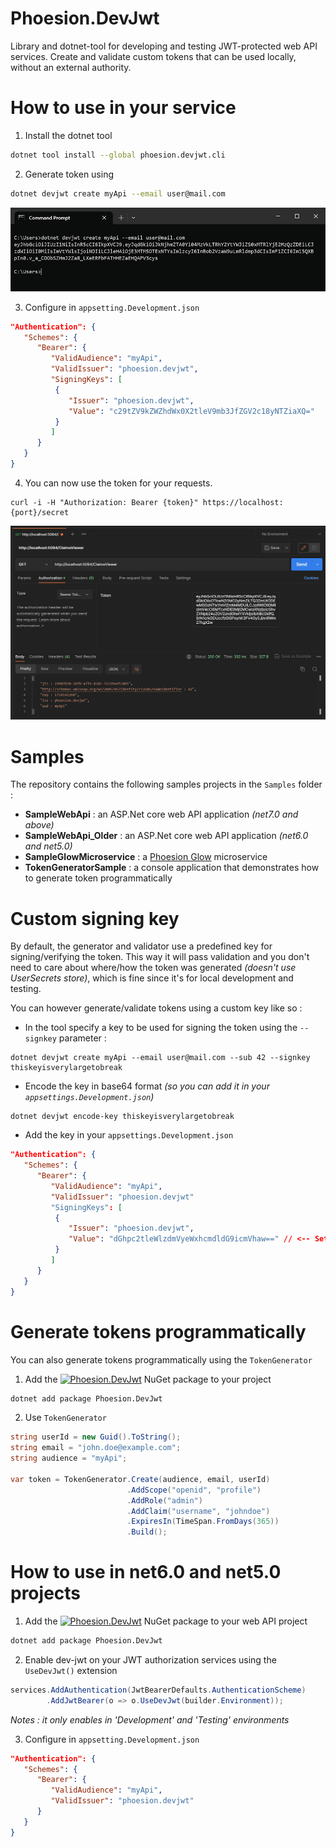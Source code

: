 # Phoesion.DevJwt
Library and dotnet-tool for developing and testing JWT-protected web API services.
Create and validate custom tokens that can be used locally, without an external authority.


# How to use in your service

1. Install the dotnet tool
```sh
dotnet tool install --global phoesion.devjwt.cli
```

2. Generate token using
```sh
dotnet devjwt create myApi --email user@mail.com
```
![console screenshot](media/console_token_generated.png?raw=true "Console output")

3. Configure in `appsetting.Development.json`
``` json
"Authentication": {
   "Schemes": {
      "Bearer": {
         "ValidAudience": "myApi",
         "ValidIssuer": "phoesion.devjwt",
         "SigningKeys": [
          {
             "Issuer": "phoesion.devjwt",
             "Value": "c29tZV9kZWZhdWx0X2tleV9mb3JfZGV2c18yNTZiaXQ="
          }
         ]
      }
   }
}
```

4. You can now use the token for your requests.
```
curl -i -H "Authorization: Bearer {token}" https://localhost:{port}/secret
```
![postman screenshot](media/postman_result.png?raw=true "Console output")


# Samples
The repository contains the following samples projects in the `Samples` folder :
- **SampleWebApi** : an ASP.Net core web API application _(net7.0 and above)_
- **SampleWebApi_Older** : an ASP.Net core web API application _(net6.0 and net5.0)_
- **SampleGlowMicroservice** : a [Phoesion Glow](https://glow.phoesion.com) microservice
- **TokenGeneratorSample** : a console application that demonstrates how to generate token programmatically


# Custom signing key
By default, the generator and validator use a predefined key for signing/verifying the token.
This way it will pass validation and you don't need to care about where/how the token was generated _(doesn't use UserSecrets store)_, which is fine since it's for local development and testing.

You can however generate/validate tokens using a custom key like so :
- In the tool specify a key to be used for signing the token using the `--signkey` parameter :
```
dotnet devjwt create myApi --email user@mail.com --sub 42 --signkey thiskeyisverylargetobreak
```
- Encode the key in base64 format _(so you can add it in your `appsettings.Development.json`)_
```
dotnet devjwt encode-key thiskeyisverylargetobreak
```
- Add the key in your `appsettings.Development.json`
```json
"Authentication": {
   "Schemes": {
      "Bearer": {
         "ValidAudience": "myApi",
         "ValidIssuer": "phoesion.devjwt"
         "SigningKeys": [
          {
             "Issuer": "phoesion.devjwt",
             "Value": "dGhpc2tleWlzdmVyeWxhcmdldG9icmVhaw==" // <-- Set your new encoded key here
          }
         ]
      }
   }
}
```

# Generate tokens programmatically
You can also generate tokens programmatically using the `TokenGenerator`

1. Add the [![Phoesion.DevJwt](https://img.shields.io/nuget/v/Phoesion.DevJwt?color=0481ff&label=Phoesion.DevJwt&logo=nuget&style=flat-square)](https://www.nuget.org/packages/Phoesion.DevJwt) NuGet package to your project 
``` sh
dotnet add package Phoesion.DevJwt
```

2. Use `TokenGenerator`
```cs 
string userId = new Guid().ToString();
string email = "john.doe@example.com";
string audience = "myApi";

var token = TokenGenerator.Create(audience, email, userId)
                          .AddScope("openid", "profile")
                          .AddRole("admin")
                          .AddClaim("username", "johndoe")
                          .ExpiresIn(TimeSpan.FromDays(365))
                          .Build();
```


# How to use in net6.0 and net5.0 projects
1. Add the [![Phoesion.DevJwt](https://img.shields.io/nuget/v/Phoesion.DevJwt?color=0481ff&label=Phoesion.DevJwt&logo=nuget&style=flat-square)](https://www.nuget.org/packages/Phoesion.DevJwt) NuGet package to your web API project 
``` sh
dotnet add package Phoesion.DevJwt
```

2. Enable dev-jwt on your JWT authorization services using the `UseDevJwt()` extension
``` cs
services.AddAuthentication(JwtBearerDefaults.AuthenticationScheme)
        .AddJwtBearer(o => o.UseDevJwt(builder.Environment));
```
_Notes : it _only enables in 'Development_' and 'Testing' environments_

3. Configure in `appsetting.Development.json`
``` json
"Authentication": {
   "Schemes": {
      "Bearer": {
         "ValidAudience": "myApi",
         "ValidIssuer": "phoesion.devjwt"
      }
   }
}
```


